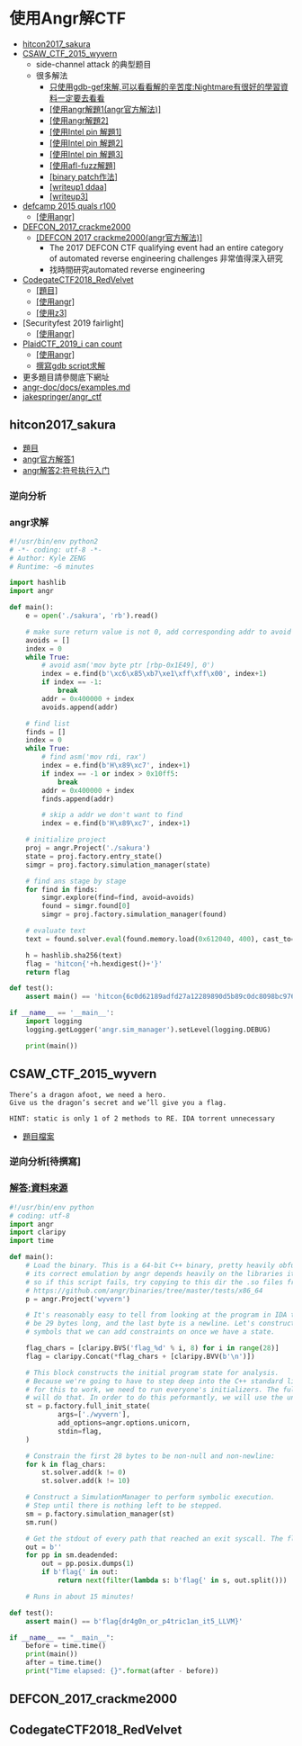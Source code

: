 # 使用Angr解CTF
- [hitcon2017_sakura](#hitcon2017_sakura)
- [CSAW_CTF_2015_wyvern](#CSAW_CTF_2015_wyvern)
  - side-channel attack 的典型题目
  - 很多解法
    - [只使用gdb-gef來解,可以看看解的辛苦度:Nightmare有很好的學習資料一定要去看看](https://guyinatuxedo.github.io/36-obfuscated_reversing/csaw15_wyvern/index.html)
    - [[使用angr解題1(angr官方解法)]](https://github.com/angr/angr-doc/blob/master/examples/csaw_wyvern/solve.py)
    - [[使用angr解題2]](https://blog.csdn.net/doudoudouzoule/article/details/79969378?utm_medium=distribute.pc_relevant_t0.none-task-blog-2%7Edefault%7EBlogCommendFromBaidu%7Edefault-1.control&depth_1-utm_source=distribute.pc_relevant_t0.none-task-blog-2%7Edefault%7EBlogCommendFromBaidu%7Edefault-1.control)
    - [[使用Intel pin 解題1]](https://www.bookstack.cn/read/CTF-All-In-One/doc-6.2.4_re_csawctf2015_wyvern.md) 
    - [[使用Intel pin 解題2]](https://psmoe.com/side-channel-attack/) 
    - [[使用Intel pin 解題3]](https://bruce30262.github.io/csaw-ctf-2015-wyvern/)
    - [[使用afl-fuzz解題]](https://www.mathyvanhoef.com/2015/09/csaw-ctf-solving-reversing-wyvern-500.html)
    - [[binary patch作法]](https://www.bookstack.cn/read/CTF-All-In-One/doc-6.2.4_re_csawctf2015_wyvern.md)
    - [[writeup1 ddaa]](https://ithelp.ithome.com.tw/articles/10218237)
    - [[writeup3]](https://gist.github.com/inaz2/1682e7254b1c7a2cf641)
- [defcamp 2015 quals r100]()
  - [[使用angr]](https://guyinatuxedo.github.io/13-angr/defcamp_r100/index.html)
- [DEFCON_2017_crackme2000](#DEFCON_2017_crackme2000)
  - [[DEFCON 2017 crackme2000(angr官方解法)]](https://github.com/angr/angr-doc/tree/master/examples/defcon2017quals_crackme2000)
    - The 2017 DEFCON CTF qualifying event had an entire category of automated reverse engineering challenges 非常值得深入研究
    - 找時間研究automated reverse engineering
- [CodegateCTF2018_RedVelvet](#CodegateCTF2018_RedVelvet)
  - [[題目]](https://github.com/8wingflying/NTHU2021/blob/main/week3_20211001/3_Reverse-CTFwriteups/RedVelvet)
  - [[使用angr]](http://blog.redrocket.club/2018/02/04/Codegate-2018-Preliminary-RedVelvet/)
  - [[使用z3]](https://github.com/AnisBoss/CTFs/blob/master/Codegate%20CTF%202018/RedVelvet%20-%20254pts%20(Rev)/solve.py)
- [Securityfest 2019 fairlight]
  - [[使用angr]](https://guyinatuxedo.github.io/13-angr/securityfest_fairlight/index.html)
- [PlaidCTF_2019_i can count](#PlaidCTF_2019_i_can_count)
  - [[使用angr]](https://guyinatuxedo.github.io/13-angr/plaid19_icancount/index.html)
  - [撰寫gdb script求解](https://guyinatuxedo.github.io/13-angr/plaid19_icancount/index.html)
-  更多題目請參閱底下網址
  - [angr-doc/docs/examples.md](https://github.com/angr/angr-doc/blob/314f909875efe14c6cd6f815e28f2f65f213e903/docs/examples.md)  
  - [jakespringer/angr_ctf](https://github.com/jakespringer/angr_ctf)  

## hitcon2017_sakura
- [題目](https://github.com/angr/angr-doc/blob/master/examples/hitcon2017_sakura/sakura)
- [angr官方解答1](https://github.com/angr/angr-doc/blob/master/examples/ais3_crackme/solve.py)
- [angr解答2:符号执行入门](https://www.djinni.club/index.php/2020/10/23/%E7%AC%A6%E5%8F%B7%E6%89%A7%E8%A1%8C%E5%85%A5%E9%97%A8/)

### 逆向分析 

### angr求解
```python
#!/usr/bin/env python2
# -*- coding: utf-8 -*-
# Author: Kyle ZENG
# Runtime: ~6 minutes

import hashlib
import angr

def main():
    e = open('./sakura', 'rb').read()

    # make sure return value is not 0, add corresponding addr to avoid list
    avoids = []
    index = 0
    while True:
        # avoid asm('mov byte ptr [rbp-0x1E49], 0')
        index = e.find(b'\xc6\x85\xb7\xe1\xff\xff\x00', index+1)
        if index == -1:
            break
        addr = 0x400000 + index
        avoids.append(addr)

    # find list
    finds = []
    index = 0
    while True:
        # find asm('mov rdi, rax')
        index = e.find(b'H\x89\xc7', index+1)
        if index == -1 or index > 0x10ff5:
            break
        addr = 0x400000 + index
        finds.append(addr)

        # skip a addr we don't want to find
        index = e.find(b'H\x89\xc7', index+1)

    # initialize project
    proj = angr.Project('./sakura')
    state = proj.factory.entry_state()
    simgr = proj.factory.simulation_manager(state)

    # find ans stage by stage
    for find in finds:
        simgr.explore(find=find, avoid=avoids)
        found = simgr.found[0]
        simgr = proj.factory.simulation_manager(found)

    # evaluate text
    text = found.solver.eval(found.memory.load(0x612040, 400), cast_to=bytes)

    h = hashlib.sha256(text)
    flag = 'hitcon{'+h.hexdigest()+'}'
    return flag

def test():
    assert main() == 'hitcon{6c0d62189adfd27a12289890d5b89c0dc8098bc976ecc3f6d61ec0429cccae61}'

if __name__ == '__main__':
    import logging
    logging.getLogger('angr.sim_manager').setLevel(logging.DEBUG)

    print(main())

```
## CSAW_CTF_2015_wyvern 
```
There’s a dragon afoot, we need a hero. 
Give us the dragon’s secret and we’ll give you a flag.

HINT: static is only 1 of 2 methods to RE. IDA torrent unnecessary
```
- [題目檔案](https://github.com/angr/angr-doc/blob/master/examples/csaw_wyvern/wyvern)

### 逆向分析[待撰寫]

### [解答:資料來源](https://github.com/angr/angr-doc/blob/master/examples/csaw_wyvern/solve.py)
```python
#!/usr/bin/env python
# coding: utf-8
import angr
import claripy
import time

def main():
    # Load the binary. This is a 64-bit C++ binary, pretty heavily obfuscated.
    # its correct emulation by angr depends heavily on the libraries it is loaded with,
    # so if this script fails, try copying to this dir the .so files from our binaries repo:
    # https://github.com/angr/binaries/tree/master/tests/x86_64
    p = angr.Project('wyvern')

    # It's reasonably easy to tell from looking at the program in IDA that the key will
    # be 29 bytes long, and the last byte is a newline. Let's construct a value of several
    # symbols that we can add constraints on once we have a state.

    flag_chars = [claripy.BVS('flag_%d' % i, 8) for i in range(28)]
    flag = claripy.Concat(*flag_chars + [claripy.BVV(b'\n')])

    # This block constructs the initial program state for analysis.
    # Because we're going to have to step deep into the C++ standard libraries
    # for this to work, we need to run everyone's initializers. The full_init_state
    # will do that. In order to do this peformantly, we will use the unicorn engine!
    st = p.factory.full_init_state(
            args=['./wyvern'],
            add_options=angr.options.unicorn,
            stdin=flag,
    )

    # Constrain the first 28 bytes to be non-null and non-newline:
    for k in flag_chars:
        st.solver.add(k != 0)
        st.solver.add(k != 10)

    # Construct a SimulationManager to perform symbolic execution.
    # Step until there is nothing left to be stepped.
    sm = p.factory.simulation_manager(st)
    sm.run()

    # Get the stdout of every path that reached an exit syscall. The flag should be in one of these!
    out = b''
    for pp in sm.deadended:
        out = pp.posix.dumps(1)
        if b'flag{' in out:
            return next(filter(lambda s: b'flag{' in s, out.split()))

    # Runs in about 15 minutes!

def test():
    assert main() == b'flag{dr4g0n_or_p4tric1an_it5_LLVM}'

if __name__ == "__main__":
    before = time.time()
    print(main())
    after = time.time()
    print("Time elapsed: {}".format(after - before))
```
## DEFCON_2017_crackme2000

## CodegateCTF2018_RedVelvet
